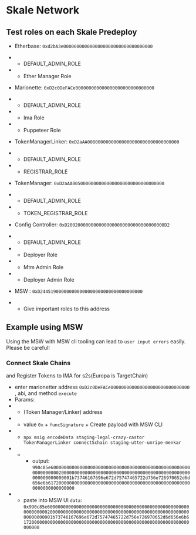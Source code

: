 
# Skale Network


## Test roles on each Skale Predeploy


- Etherbase: `0xd2bA3e0000000000000000000000000000000000`
- - DEFAULT_ADMIN_ROLE
- - Ether Manager Role

- Marionette: `0xD2c0DeFACe000000000000000000000000000000`
- - DEFAULT_ADMIN_ROLE
- - Ima Role
- - Puppeteer Role

- TokenManagerLinker: `0xD2aAA00800000000000000000000000000000000`
- - DEFAULT_ADMIN_ROLE
- - REGISTRAR_ROLE


- TokenManager: `0xD2aAA00500000000000000000000000000000000` 
- - DEFAULT_ADMIN_ROLE
- - TOKEN_REGISTRAR_ROLE 

- Config Controller: `0xD2002000000000000000000000000000000000D2`
- - DEFAULT_ADMIN_ROLE
- - Deployer Role
- - Mtm Admin Role
- - Deployer Admin Role

- MSW : `0xD244519000000000000000000000000000000000`
- - Give important roles to this address

## Example using MSW 
Using the MSW with MSW cli tooling can lead to `user input errors` easily. Please be careful!
### Connect Skale Chains 
and Register Tokens to IMA for s2s(Europa is TargetChain)
- enter marionetter address `0xD2c0DeFACe000000000000000000000000000000` , abi, and method `execute` 
- Params:
- -  (Token Manager/Linker) address
- - value `0x` + `funcSignature` + Create payload with MSW CLI 
- - `npx msig encodeData staging-legal-crazy-castor TokenManagerLinker connectSchain staging-utter-unripe-menkar`
- - - output: `990c85e60000000000000000000000000000000000000000000000000000000000000020000000000000000000000000000000000000000000000000000000000000001b73746167696e672d75747465722d756e726970652d6d656e6b6172000000000000000000000000000000000000000000000000000000000000000000`
- - paste into MSW UI `data`: `0x990c85e60000000000000000000000000000000000000000000000000000000000000020000000000000000000000000000000000000000000000000000000000000001b73746167696e672d75747465722d756e726970652d6d656e6b6172000000000000000000000000000000000000000000000000000000000000000000`

